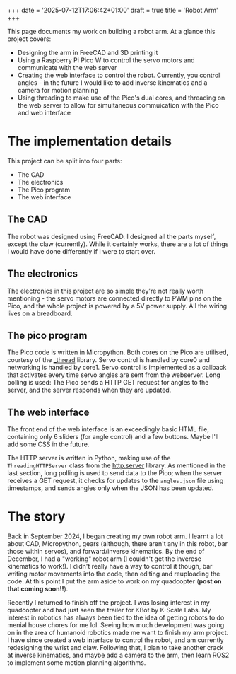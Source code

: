+++
date = '2025-07-12T17:06:42+01:00'
draft = true
title = 'Robot Arm'
+++

This page documents my work on building a robot arm. At a glance this project covers:
- Designing the arm in FreeCAD and 3D printing it
- Using a Raspberry Pi Pico W to control the servo motors and communicate with the web server
- Creating the web interface to control the robot. Currently, you control angles - in the future I would like to add inverse kinematics and a camera for motion planning
- Using threading to make use of the Pico's dual cores, and threading on the web server to allow for simultaneous commuication with the Pico and web interface

# The implementation details

This project can be split into four parts:
- The CAD
- The electronics
- The Pico program
- The web interface

## The CAD

The robot was designed using FreeCAD. I designed all the parts myself, except the claw (currently). While it certainly works, there are a lot of things I would have done differently if I were to start over.

## The electronics 

The electronics in this project are so simple they're not really worth mentioning - the servo motors are connected directly to PWM pins on the Pico, and the whole project is powered by a 5V power supply. All the wiring lives on a breadboard.

## The pico program

The Pico code is written in Micropython. Both cores on the Pico are utilised, courtesy of the [_thread](https://docs.micropython.org/en/latest/library/_thread.html) library. Servo control is handled by core0 and networking is handled by core1. Servo control is implemented as a callback that activates every time servo angles are sent from the webserver. Long polling is used: The Pico sends a HTTP GET request for angles to the server, and the server responds when they are updated. 

## The web interface

The front end of the web interface is an exceedingly basic HTML file, containing only 6 sliders (for angle control) and a few buttons. Maybe I'll add some CSS in the future.

The HTTP server is written in Python, making use of the `ThreadingHTTPServer` class from the [http.server](https://docs.python.org/3/library/http.server.html) library. As mentioned in the last section, long polling is used to send data to the Pico; when the server receives a GET request, it checks for updates to the `angles.json` file using timestamps, and sends angles only when the JSON has been updated.



# The story

Back in September 2024, I began creating my own robot arm. I learnt a lot about CAD, Micropython, gears (although, there aren't any in this robot, bar those within servos), and forward/inverse kinematics.
By the end of December, I had a "working" robot arm (I couldn't get the inverese kinematics to work!). I didn't really have a way to control it though, bar writing motor movements into the code, then editing and reuploading the code. At this point I put the arm aside to work on my quadcopter (**post on that coming soon!!**).

Recently I returned to finish off the project. I was losing interest in my quadcopter and had just seen the trailer for KBot by K-Scale Labs. My interest in robotics has always been tied to the idea of getting robots to do menial house chores for me lol. Seeing how much development was going on in the area of humanoid robotics made me want to finish my arm project.
I have since created a web interface to control the robot, and am currently redesigning the wrist and claw. Following that, I plan to take another crack at inverse kinematics, and maybe add a camera to the arm, then learn ROS2 to implement some motion planning algorithms.


